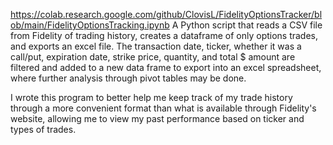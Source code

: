 https://colab.research.google.com/github/ClovisL/FidelityOptionsTracker/blob/main/FidelityOptionsTracking.ipynb
A Python script that reads a CSV file from Fidelity of trading history, creates a dataframe of only options trades, and exports an excel file.
The transaction date, ticker, whether it was a call/put, expiration date, strike price, quantity, and total $ amount are filtered and added to a new data frame to export into an excel spreadsheet, where further analysis through pivot tables may be done.

I wrote this program to better help me keep track of my trade history through a more convenient format than what is available through Fidelity's website, allowing me to view my past performance based on ticker and types of trades.

